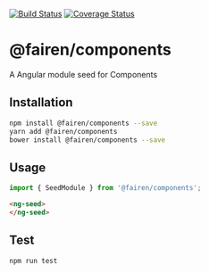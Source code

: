 [![Build Status](https://travis-ci.org/Fairen/seed-component.svg?branch=master)](https://travis-ci.org/Fairen/seed-component)
[![Coverage Status](https://coveralls.io/repos/github/Fairen/seed-component/badge.svg?branch=master)](https://coveralls.io/github/Fairen/seed-component?branch=master)
# @fairen/components

A Angular module seed for Components

## Installation 
```sh
npm install @fairen/components --save
yarn add @fairen/components
bower install @fairen/components --save
```
## Usage
```typescript
import { SeedModule } from '@fairen/components';
```

```html
<ng-seed>
</ng-seed>
```

## Test 
```sh
npm run test
```